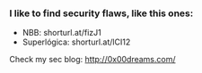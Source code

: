### I like to find security flaws, like this ones:
 - NBB: shorturl.at/fizJ1
 - Superlógica: shorturl.at/lCI12

Check my sec blog: http://0x00dreams.com/
